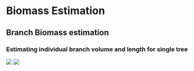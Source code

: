 # Biomass Estimation
## Branch Biomass estimation
### Estimating individual branch volume and length for single tree

![](https://github.com/Olafe10/branch_diameter/blob/main/real_diam_class.R)
![](https://github.com/Olafe10/branch_diameter/blob/main/Tree1.png)
